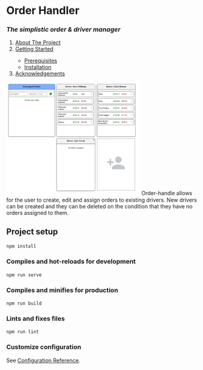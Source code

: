 # Order Handler
### _The simplistic order & driver manager_


<!--TABLE OF CONTENTS-->
<ol>
  <li><a href="#about-the-project">About The Project</a></li>
  <li><a href="#getting-started">Getting Started</a></li>
    <ul>
      <li><a href="#prerequisites">Prerequisites</a></li>
      <li><a href="#installation">Installation</a></li>
    </ul>
  <li><a href="#acknowledgements">Acknowledgements</a></li>
</ol>


<!-- ABOUT THE PROJECT -->
<img src="./src/assets/order-handler-ui.png/" width="70%" title="hover text">
Order-handle allows for the user to create, edit and assign orders to existing drivers.
New drivers can be created and they can be deleted on the condition that they have no orders assigned to them.

## Project setup
```
npm install
```

### Compiles and hot-reloads for development
```
npm run serve
```

### Compiles and minifies for production
```
npm run build
```

### Lints and fixes files
```
npm run lint
```

### Customize configuration
See [Configuration Reference](https://cli.vuejs.org/config/).
